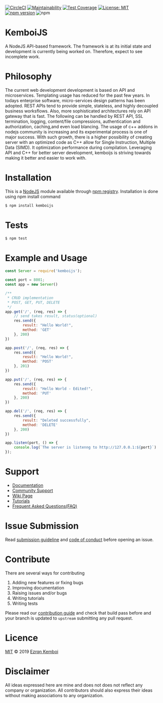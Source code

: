 [![CircleCI](https://circleci.com/gh/kemboijs/kemboijs.svg?style=svg)](https://circleci.com/gh/kemboijs/kemboijs)
[![Maintainability](https://api.codeclimate.com/v1/badges/907ee7a5580bf5e511fe/maintainability)](https://codeclimate.com/github/kemboijs/kemboijs/maintainability)
[![Test Coverage](https://api.codeclimate.com/v1/badges/907ee7a5580bf5e511fe/test_coverage)](https://codeclimate.com/github/kemboijs/kemboijs/test_coverage)
[![License: MIT](https://img.shields.io/badge/License-MIT-yellow.svg)](https://github.com/kemboijs/kemboijs/blob/master/LICENSE)
[![npm version](https://badge.fury.io/js/kemboijs.svg)](https://badge.fury.io/js/kemboijs)
![npm](https://img.shields.io/npm/dt/kemboijs.svg)

# KemboiJS

A NodeJS API-based framework. The framework is at its initial state and development is currently being worked on. Therefore, expect to see incomplete work.


# Philosophy

The current web development development is based on API and microservices. Templating usage has reduced for the past few years.
In todays enterprise software, micro-services design patterns has been adopted. REST APIs tend to provide simple, stateless, and highly decoupled business worksflows. 
Also, more sophisticated architectures rely on API gateway that is fast. The following can be handled by REST API, SSL termination, logging, content/file compressions, authentication and authorization, caching,and even load blancing. 
The usage of c++ addons in nodejs community is increasing and its experimental process is one of major success.
With such growth, there is a higher possibility of creating server with an optimized code as C++ allow for Single Instruction, Multiple Data (SIMD). It optimization performance during compilation. Leveraging API and C++ for better server development, kemboijs is striving towards making it better and easier to work with.


# Installation

This is a [NodeJS](https://nodejs.org/en/) module available through [npm registry](https://www.npmjs.com/package/kemboijs).
Installation is done using npm install command

```bash
$ npm install kemboijs
```

# Tests

```bash
$ npm test
```

# Example and Usage
```javascript 
const Server = require('kemboijs');

const port = 8001;
const app = new Server()

/**
 * CRUD implementation
 * POST, GET, PUT, DELETE
 */
app.get('/', (req, res) => {
    // send takes result, status(optional)
    res.send({
        result: "Hello World!",
        method: 'GET'
    }, 200)
})

app.post('/', (req, res) => {
    res.send({
        result: "Hello World!",
        method: 'POST'
    }, 201)
})

app.put('/', (req, res) => {
    res.send({
        result: "Hello World - Edited!",
        method: 'PUT'
    }, 200)
})

app.del('/', (req, res) => {
    res.send({
        result: "Deleted successfully",
        method: 'DELETE'
    }, 200)
})

app.listen(port, () => {
    console.log(`The server is listenng to http://127.0.0.1:${port}`)
});
```

# Support

- [Documentation](https://github.com/me-x-mi/kemboijs)
- [Community Support](https://github.com/me-x-mi/kemboijs)
- [Wiki Page](https://github.com/me-x-mi/kemboijs/wiki)
- [Tutorials](https://github.com/me-x-mi/kemboijs)
- [Frequent Asked Questions(FAQ)](https://github.com/me-x-mi/kemboijs)

# Issue Submission

Read [submission guideline](https://github.com/me-x-mi/kemboijs/blob/master/.github/ISSUE_TEMPLATE/feature_request.md) and [code of conduct](https://github.com/me-x-mi/kemboijs/blob/master/CODE_OF_CONDUCT.md) before opening an issue.

# Contribute

There are several ways for contributing

1. Adding new features or fixing bugs
2. Improving documentation
3. Raising issues and/or bugs
4. Writing tutorials
5. Writing tests

Please read our [contribution guide](https://github.com/me-x-mi/kemboijs/blob/master/CONTRIBUTING.md) and check that build pass before and your branch is updated to `upstream` submitting any pull request.  

# Licence

[MIT](https://github.com/me-x-mi/kemboijs/blob/master/LICENSE) © 2019 [Ezrqn Kemboi](https://www.ezrqnkemboi.dev/)

# Disclaimer

All ideas expressed here are mine and does not does not reflect any company or organization. All contributors should also express their ideas without making associations to any organization.
